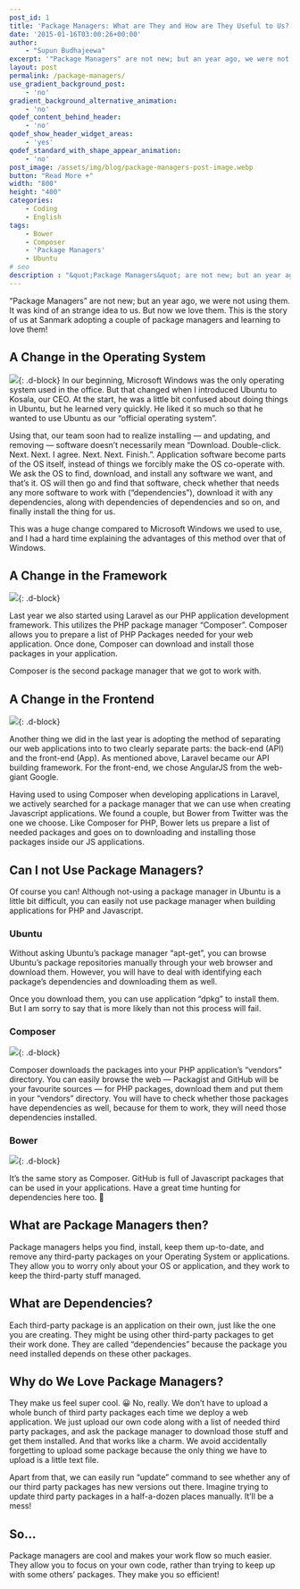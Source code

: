 ```yaml
---
post_id: 1
title: 'Package Managers: What are They and How are They Useful to Us?'
date: '2015-01-16T03:00:26+00:00'
author: 
    - "Supun Budhajeewa"
excerpt: '"Package Managers" are not new; but an year ago, we were not using them. It was kind of  an strange idea to us. But now we love them. This is the story of us at Sanmark adopting a couple of package managers and learning to love them!'
layout: post
permalink: /package-managers/
use_gradient_background_post:
    - 'no'
gradient_background_alternative_animation:
    - 'no'
qodef_content_behind_header:
    - 'no'
qodef_show_header_widget_areas:
    - 'yes'
qodef_standard_with_shape_appear_animation:
    - 'no'
post_image: /assets/img/blog/package-managers-post-image.webp
button: "Read More +"
width: "800"
height: "400"
categories:
    - Coding
    - English
tags:
    - Bower
    - Composer
    - 'Package Managers'
    - Ubuntu
# seo
description : "&quot;Package Managers&quot; are not new; but an year ago, we were not using them. It was kind of an strange idea to us. But now we love them. This is the story of us at Sanmark adopting a couple of package managers and learning to love them!"
---
```


“Package Managers” are not new; but an year ago, we were not using them. It was kind of an strange idea to us. But now we love them. This is the story of us at Sanmark adopting a couple of package managers and learning to love them!

## A Change in the Operating System

![](assets/img/blog/package-managers-middle-1.png){: .d-block}
In our beginning, Microsoft Windows was the only operating system used in the office. But that changed when I introduced Ubuntu to Kosala, our CEO. At the start, he was a little bit confused about doing things in Ubuntu, but he learned very quickly. He liked it so much so that he wanted to use Ubuntu as our “official operating system”.

Using that, our team soon had to realize installing — and updating, and removing — software doesn’t necessarily mean “Download. Double-click. Next. Next. I agree. Next. Next. Finish.”. Application software become parts of the OS itself, instead of things we forcibly make the OS co-operate with. We ask the OS to find, download, and install any software we want, and that’s it. OS will then go and find that software, check whether that needs any more software to work with (“dependencies”), download it with any dependencies, along with dependencies of dependencies and so on, and finally install the thing for us.

This was a huge change compared to Microsoft Windows we used to use, and I had a hard time explaining the advantages of this method over that of Windows.

## A Change in the Framework

![](assets/img/blog/package-managers-middle-2.png){: .d-block}

Last year we also started using Laravel as our PHP application development framework. This utilizes the PHP package manager “Composer”. Composer allows you to prepare a list of PHP Packages needed for your web application. Once done, Composer can download and install those packages in your application.

Composer is the second package manager that we got to work with.

## A Change in the Frontend

![](assets/img/blog/package-managers-middle-3.png){: .d-block}

Another thing we did in the last year is adopting the method of separating our web applications into to two clearly separate parts: the back-end (API) and the front-end (App). As mentioned above, Laravel became our API building framework. For the front-end, we chose AngularJS from the web-giant Google.

Having used to using Composer when developing applications in Laravel, we actively searched for a package manager that we can use when creating Javascript applications. We found a couple, but Bower from Twitter was the one we choose. Like Composer for PHP, Bower lets us prepare a list of needed packages and goes on to downloading and installing those packages inside our JS applications.

## Can I not Use Package Managers?

Of course you can! Although not-using a package manager in Ubuntu is a little bit difficult, you can easily not use package manager when building applications for PHP and Javascript.

### Ubuntu

Without asking Ubuntu’s package manager “apt-get”, you can browse Ubuntu’s package repositories manually through your web browser and download them. However, you will have to deal with identifying each package’s dependencies and downloading them as well.

Once you download them, you can use application “dpkg” to install them. But I am sorry to say that is more likely than not this process will fail.

### Composer

![](assets/img/blog/package-managers-middle-4.png){: .d-block}

Composer downloads the packages into your PHP application’s “vendors” directory. You can easily browse the web — Packagist and GitHub will be your favourite sources — for PHP packages, download them and put them in your “vendors” directory. You will have to check whether those packages have dependencies as well, because for them to work, they will need those dependencies installed.

### Bower

![](assets/img/blog/package-managers-middle-5.png){: .d-block}

It’s the same story as Composer. GitHub is full of Javascript packages that can be used in your applications. Have a great time hunting for dependencies here too. 🙂

## What are Package Managers then?

Package managers helps you find, install, keep them up-to-date, and remove any third-party packages on your Operating System or applications. They allow you to worry only about your OS or application, and they work to keep the third-party stuff managed.

## What are Dependencies?

Each third-party package is an application on their own, just like the one you are creating. They might be using other third-party packages to get their work done. They are called “dependencies” because the package you need installed depends on these other packages.

## Why do We Love Package Managers?

They make us feel super cool. 😀 No, really. We don’t have to upload a whole bunch of third party packages each time we deploy a web application. We just upload our own code along with a list of needed third party packages, and ask the package manager to download those stuff and get them installed. And that works like a charm. We avoid accidentally forgetting to upload some package because the only thing we have to upload is a little text file.

Apart from that, we can easily run “update” command to see whether any of our third party packages has new versions out there. Imagine trying to update third party packages in a half-a-dozen places manually. It’ll be a mess!

## So…

Package managers are cool and makes your work flow so much easier. They allow you to focus on your own code, rather than trying to keep up with some others’ packages. They make you so efficient!